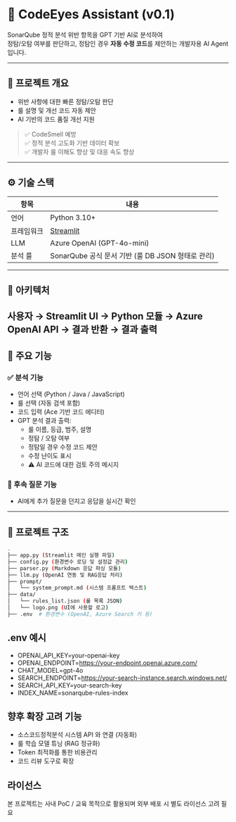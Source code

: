 # 🧠 CodeEyes Assistant (v0.1)

SonarQube 정적 분석 위반 항목을 GPT 기반 AI로 분석하여  
정탐/오탐 여부를 판단하고, 정탐인 경우 **자동 수정 코드**를 제안하는 개발자용 AI Agent입니다.

---

## 📌 프로젝트 개요

- 위반 사항에 대한 빠른 정탐/오탐 판단
- 룰 설명 및 개선 코드 자동 제안
- AI 기반의 코드 품질 개선 지원

> ✅ CodeSmell 예방  
> ✅ 정적 분석 고도화 기반 데이터 확보  
> ✅ 개발자 룰 이해도 향상 및 대응 속도 향상

---

## ⚙️ 기술 스택

| 항목 | 내용 |
|------|------|
| 언어 | Python 3.10+ |
| 프레임워크 | [Streamlit](https://streamlit.io) |
| LLM | Azure OpenAI (GPT-4o-mini) |
| 분석 룰 | SonarQube 공식 문서 기반 (룰 DB JSON 형태로 관리) |

---

## 🧩 아키텍처
사용자 → Streamlit UI → Python 모듈 → Azure OpenAI API → 결과 반환 → 결과 출력
---

## 🚀 주요 기능

### ✅ 분석 기능

- 언어 선택 (Python / Java / JavaScript)
- 룰 선택 (자동 검색 포함)
- 코드 입력 (Ace 기반 코드 에디터)
- GPT 분석 결과 출력:
  - 룰 이름, 등급, 범주, 설명
  - 정탐 / 오탐 여부
  - 정탐일 경우 수정 코드 제안
  - 수정 난이도 표시
  - ⚠️ AI 코드에 대한 검토 주의 메시지

### 💬 후속 질문 기능

- AI에게 추가 질문을 던지고 응답을 실시간 확인

---

## 📁 프로젝트 구조

```bash
.
├── app.py (Streamlit 메인 실행 파일)
├── config.py (환경변수 로딩 및 설정값 관리)
├── parser.py (Markdown 응답 파싱 모듈)
├── llm.py (OpenAI 연동 및 RAG응답 처리)
├── prompt/
│   └── system_prompt.md (시스템 프롬프트 텍스트)
├── data/
│   └── rules_list.json (룰 목록 JSON)
│   └── logo.png (UI에 사용할 로고)
├── .env  # 환경변수 (OpenAI, Azure Search 키 등)

```
## .env 예시
- OPENAI_API_KEY=your-openai-key
- OPENAI_ENDPOINT=https://your-endpoint.openai.azure.com/
- CHAT_MODEL=gpt-4o
- SEARCH_ENDPOINT=https://your-search-instance.search.windows.net/
- SEARCH_API_KEY=your-search-key
- INDEX_NAME=sonarqube-rules-index

## 향후 확장 고려 기능
- 소스코드정적분석 시스템 API 와 연결 (자동화)
- 룰 학습 모델 튜닝 (RAG 정규화)
- Token 최적화를 통한 비용관리
- 코드 리뷰 도구로 확장

## 라이선스
본 프로젝트는 사내 PoC / 교육 목적으로 활용되며 외부 배포 시 별도 라이선스 고려 필요

